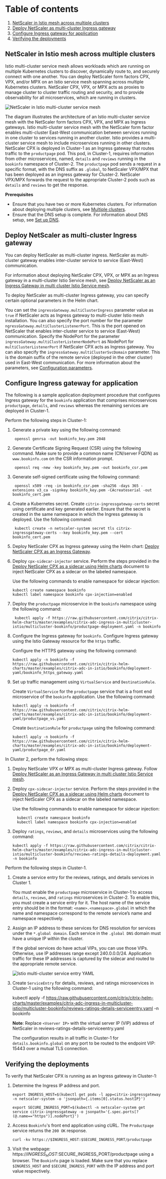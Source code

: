 
# Table of contents

1. [NetScaler in Istio mesh across multiple clusters](#NetScalerler-NetScaler-in-Istio-mesh-across-multiple-clusters)
2. [Deploy NetScaler as multi-cluster Ingress gateway](#Deploy-NetScalerler-NetScaler-as-multi-cluster-Ingress-gateway)
3. [Configure Ingress gateway for application](#Configure-Ingress-gateway-for-application)
4. [Verifying the deployments](#Verifying-the-deployments)

## <a name="NetScalerler-NetScaler-in-Istio-mesh-across-multiple-clusters">NetScaler in Istio mesh across multiple clusters</a>

Istio multi-cluster service mesh allows workloads which are running on multiple Kubernetes clusters to discover, dynamically route to, and securely connect with one another. You can deploy NetScaler form factors CPX, VPX, and/or MPX on an Istio service mesh spanning across multiple Kubernetes clusters. NetScaler CPX, VPX, or MPX acts as proxies to manage cluster to cluster traffic routing and security, and to provide observability for all microservices, which are running in clusters.

   ![NetScaler in Istio multi-cluster service mesh](media/adc-istio-multicluster-servmesh-architecture.png)

The diagram illustrates the architecture of an Istio multi-cluster service mesh with the NetScaler form factors CPX, VPX, and MPX as Ingress gateways. Istio multi-cluster service mesh with the NetScaler form factor enables multi-cluster East-West communication between services running in one cluster to services running in another cluster. Istio provides a multi-cluster service mesh to include microservices running in other clusters. NetScaler CPX is deployed in Cluster-1 as an Ingress gateway that routes traffic to the `productpage` pod. This pod, in Cluster-1, requires information from other microservices, named, `details` and `reviews` running in the `bookinfo` namespace of Cluster-2. The `productpage` pod sends a request in a specific format, with the DNS suffix as `.global`, to NetScaler VPX/MPX that has been deployed as an ingress gateway for Cluster-2. NetScaler VPX/MPX forwards the request to the appropriate Cluster-2 pods such as `details` and `reviews` to get the response.

**Prerequisites**

 -  Ensure that you have two or more Kubernetes clusters. For information about deploying multiple clusters, see [Multiple clusters](https://istio.io/v1.6/docs/ops/deployment/deployment-models/#multiple-clusters).
 -  Ensure that the DNS setup is complete. For information about DNS setup, see [Set up DNS](https://istio.io/v1.6/docs/setup/install/multicluster/gateways/#setup-dns).

## <a name="Deploy-NetScalerler-NetScaler-as-multi-cluster-Ingress-gateway">Deploy NetScaler as multi-cluster Ingress gateway</a>


You can deploy NetScaler as multi-cluster ingress. NetScaler as multi-cluster gateway enables inter-cluster service to service (East-West) communication.

For information about deploying NetScaler CPX, VPX, or MPX as an Ingress gateway in a multi-cluster Istio Service mesh, see [Deploy NetScaler as an Ingress Gateway in multi cluster Istio Service mesh](https://github.com/netscaler/netscaler-helm-charts/tree/master/citrix-adc-istio-ingress-gateway#deploy-citrix-adc-as-a-multicluster-ingress-gateway). 

To deploy NetScaler as multi-cluster Ingress gateway, you can specify certain optional parameters in the Helm chart.

You can set the `ingressGateway.multiClusterIngress` parameter value as `true` if NetScaler acts as Ingress gateway to multi-cluster Istio mesh installation. You can also specify the port number for the parameter `ngressGateway.multiClusterListenerPort`. This is the port opened on NetScaler that enables inter-cluster service to service (East-West) communication. Specify the NodePort for the parameter  `ingressGateway.multiClusterListenerNodePort` as NodePort for `multiClusterListenerPort` if NetScaler CPX acts as Ingress gateway. You can also specify the `ingressGateway.multiClusterSvcDomain` parameter. This is the domain suffix of the remote service (deployed in the other cluster) used in East-West communication. For more information about the parameters, see [Configuration parameters](https://github.com/netscaler/netscaler-helm-charts/tree/master/citrix-adc-istio-ingress-gateway#configuration-parameters).

## <a name="Configure-Ingress-gateway-for-application">Configure Ingress gateway for application</a>

The following is a sample application deployment procedure that configures Ingress gateway for the `bookinfo` application that comprises microservices `productpage`, `details`, and `reviews` whereas the remaining services are deployed in Cluster-1.

Perform the following steps in Cluster-1:

 1.  Generate a private key using the following command:

          openssl genrsa -out bookinfo_key.pem 2048

 2.  Generate Certificate Signing Request (CSR) using the following command. Make sure to provide a common name (CN/server FQDN) as `www.bookinfo.com` on the CSR information prompt.

          openssl req -new -key bookinfo_key.pem -out bookinfo_csr.pem

 3.  Generate self-signed certificate using the following command:

          openssl x509 -req -in bookinfo_csr.pem -sha256 -days 365 -extensions v3_ca -signkey bookinfo_key.pem -CAcreateserial -out bookinfo_cert.pem

 4.  Create a Kubernetes secret. Create `citrix-ingressgateway-certs` secret using certificate and key generated earlier. Ensure that the secret is created in the same namespace in which the Ingress gateway is deployed. Use the following command:

          kubectl create -n netscaler-system secret tls citrix-ingressgateway-certs --key bookinfo_key.pem --cert bookinfo_cert.pem

 5.  Deploy NetScaler CPX as Ingress gateway using the Helm chart: [Deploy NetScaler CPX as an Ingress Gateway](https://github.com/netscaler/netscaler-helm-charts/tree/master/citrix-adc-istio-ingress-gateway#to-deploy-citrix-adc-cpx-as-an-ingress-gateway).
 
 6.  Deploy `cpx-sidecar-injector` service. Perform the steps provided in the [Deploy NetScaler CPX as a sidecar using Helm charts](https://github.com/netscaler/netscaler-xds-adaptor/tree/master/docs/istio-integration#deployment-options) document to inject NetScaler CPX as a sidecar on the labeled namespace.

     Use the following commands to enable namespace for sidecar injection:

         kubectl create namespace bookinfo
         kubectl label namespace bookinfo cpx-injection=enabled

 7.  Deploy the `productpage` microservice in the `bookinfo` namespace using the following command:

          kubectl apply -f https://raw.githubusercontent.com/citrix/citrix-helm-charts/master/examples/citrix-adc-ingress-in-multicluster-istio/multicluster-bookinfo/productpage-deployment.yaml -n bookinfo

8.  Configure the Ingress gateway for `bookinfo`. Configure Ingress gateway using the Istio Gateway resource for the `https` traffic.

    Configure the HTTPS gateway using the following command:

        kubectl apply -n bookinfo -f https://raw.githubusercontent.com/citrix/citrix-helm-charts/master/examples/citrix-adc-in-istio/bookinfo/deployment-yaml/bookinfo_https_gateway.yaml

9.  Set up traffic management using `VirtualService` and `DestinationRule`.

    Create `VirtualService` for the `productpage` service that is a front end microservice of the `bookinfo` application. Use the following command:

        kubectl apply -n bookinfo -f https://raw.githubusercontent.com/citrix/citrix-helm-charts/master/examples/citrix-adc-in-istio/bookinfo/deployment-yaml/productpage_vs.yaml

    Create `DestinationRule` for `productpage` using the following command:

        kubectl apply -n bookinfo -f https://raw.githubusercontent.com/citrix/citrix-helm-charts/master/examples/citrix-adc-in-istio/bookinfo/deployment-yaml/productpage_dr.yaml

  In Cluster 2, perform the following steps:

1.  Deploy NetScaler VPX or MPX as multi-cluster Ingress gateway. Follow [Deploy NetScaler as an Ingress Gateway in multi cluster Istio Service mesh](https://github.com/netscaler/netscaler-helm-charts/tree/master/citrix-adc-istio-ingress-gateway#deploy-citrix-adc-as-a-multicluster-ingress-gateway).

2. Deploy `cpx-sidecar-injector` service. Perform the steps provided in the [Deploy NetScaler CPX as a sidecar using Helm charts](https://github.com/netscaler/netscaler-xds-adaptor/tree/master/docs/istio-integration#deployment-options) document to inject NetScaler CPX as a sidecar on the labeled namespace.

    Use the following commands to enable namespace for sidecar injection:

         kubectl create namespace bookinfo
         kubectl label namespace bookinfo cpx-injection=enabled

3.  Deploy `ratings`, `reviews`, and `details` microservices using the following command:

        kubectl apply -f https://raw.githubusercontent.com/citrix/citrix-helm-charts/master/examples/citrix-adc-ingress-in-multicluster-istio/multicluster-bookinfo/reviews-ratings-details-deployment.yaml -n bookinfo

Perform the following steps in Cluster-1.

1.  Create a service entry for the reviews, ratings, and details services in Cluster 1.

    You must enable the `productpage` microservice in Cluster-1 to access `details`, `reviews`, and `ratings` microservices in Cluster-2. To enable this, you must create a service entry for it. The host name of the service entry should be in the format: `<name>.<namespace>.global` in which the name and namespace correspond to the remote service’s name and namespace respectively.

2.  Assign an IP address to these services for DNS resolution for services under the `*.global domain`. Each service in the `.global DNS` domain must have a unique IP within the cluster.

    If the global services do have actual VIPs, you can use those VIPs. Otherwise, use IP addresses range except 240.0.0.0/24. Application traffic for these IP addresses is captured by the sidecar and routed to the appropriate remote service.

    ![Istio multi-cluster service entry YAML](media/adc-istio-multicluster-servicentry-yaml.png)

3.  Create `ServiceEntry` for details, reviews, and ratings microservices in Cluster-1 using the following command:

    kubectl apply -f https://raw.githubusercontent.com/citrix/citrix-helm-charts/master/examples/citrix-adc-ingress-in-multicluster-istio/multicluster-bookinfo/reviews-ratings-details-serviceentry.yaml -n bookinfo

    **Note**: Replace `<Vserver IP>` with the virtual server IP (VIP) address of NetScaler in reviews-ratings-details-serviceentry.yaml

    The configuration results in all traffic in Cluster-1 for `details.bookinfo.global` on any port to be routed to the endpoint VIP: 15443 over a mutual TLS connection.

## <a name="Verifying-the-deployments">Verifying the deployments</a>

To verify that NetScaler CPX is running as an Ingress gateway in Cluster-1:

1.	Determine the Ingress IP address and port.

        export INGRESS_HOST=$(kubectl get pods -l app=citrix-ingressgateway -n netscaler-system -o 'jsonpath={.items[0].status.hostIP}')

        export SECURE_INGRESS_PORT=$(kubectl -n netscaler-system get service citrix-ingressgateway -o jsonpath='{.spec.ports[?(@.name=="https")].nodePort}')

2.	Access `Bookinfo`'s front end application using cURL. The `Productpage` service returns the `200 OK` response.

        curl -kv https://$INGRESS_HOST:$SECURE_INGRESS_PORT/productpage

3.	Visit the webpage: https://$INGRESS_HOST:$SECURE_INGRESS_PORT/productpage using a browser. The `Bookinfo` page is loaded. Make sure that you replace `$INGRESS_HOST` and `$SECURE_INGRESS_PORT` with the IP address and port value respectively.
